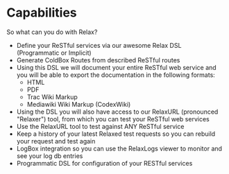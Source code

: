 # Capabilities

So what can you do with Relax?

* Define your ReSTful services via our awesome Relax DSL (Programmatic or Implicit)
* Generate ColdBox Routes from described ReSTful routes
* Using this DSL we will document your entire ReSTful web service and you will be able to export the documentation in the following formats: 
    * HTML
    * PDF
    * Trac Wiki Markup
    * Mediawiki Wiki Markup (CodexWiki)
* Using the DSL you will also have access to our RelaxURL (pronounced "Relaxer") tool, from which you can test your ReSTful web services
* Use the RelaxURL tool to test against ANY ReSTful service
* Keep a history of your latest Relaxed test requests so you can rebuild your request and test again
* LogBox integration so you can use the RelaxLogs viewer to monitor and see your log db entries
* Programmatic DSL for configuration of your RESTful services

